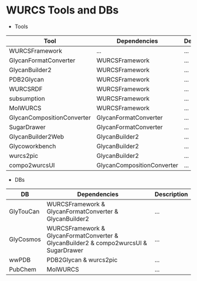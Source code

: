 # WURCS Tools and DBs

* Tools

| Tool | Dependencies | Description |
| ------ | ------ | ------ |
| WURCSFramework | ... | ... |
| GlycanFormatConverter | WURCSFramework | ... |
| GlycanBuilder2 | WURCSFramework | ... |
| PDB2Glycan | WURCSFramework | ... |
| WURCSRDF | WURCSFramework | ... |
| subsumption | WURCSFramework | ... |
| MolWURCS | WURCSFramework | ... |
| GlycanCompositionConverter | GlycanFormatConverter | ... |
| SugarDrawer | GlycanFormatConverter | ... |
| GlycanBuilder2Web | GlycanBuilder2 | ... |
| Glycoworkbench | GlycanBuilder2 | ... |
| wurcs2pic | GlycanBuilder2 | ... |
| compo2wurcsUI | GlycanCompositionConverter | ... |

* DBs

| DB | Dependencies | Description |
| ------ | ------ | ------ |
| GlyTouCan | WURCSFramework & GlycanFormatConverter & GlycanBuilder2 | ... |
| GlyCosmos | WURCSFramework & GlycanFormatConverter & GlycanBuilder2 & compo2wurcsUI & SugarDrawer | ... |
| wwPDB | PDB2Glycan & wurcs2pic | ... |
| PubChem | MolWURCS | ... |




